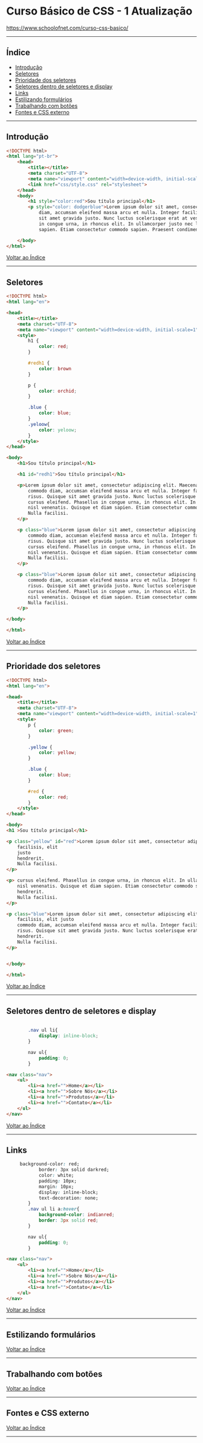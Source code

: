 # Curso Básico de CSS - 1 Atualização

https://www.schoolofnet.com/curso-css-basico/

---

## <a name="indice">Índice</a>

- [Introdução](#parte1)   
- [Seletores](#parte2)   
- [Prioridade dos seletores](#parte3)   
- [Seletores dentro de seletores e display](#parte4)   
- [Links](#parte5)   
- [Estilizando formulários](#parte6)   
- [Trabalhando com botões](#parte7)   
- [Fontes e CSS externo](#parte8)   

---

## <a name="parte1">Introdução</a>

```html
<!DOCTYPE html>
<html lang="pt-br">
    <head>
        <title></title>
        <meta charset="UTF-8">
        <meta name="viewport" content="width=device-width, initial-scale=1">
        <link href="css/style.css" rel="stylesheet">
    </head>
    <body>
        <h1 style="color:red">Sou título principal</h1>
        <p style="color: dodgerblue">Lorem ipsum dolor sit amet, consectetur adipiscing elit. Maecenas elementum, felis vel ultricies facilisis, elit justo commodo
            diam, accumsan eleifend massa arcu et nulla. Integer facilisis dolor eget imperdiet commodo. Ut eu porta risus. Quisque
            sit amet gravida justo. Nunc luctus scelerisque erat at vestibulum. Integer posuere sem sed lorem cursus eleifend. Phasellus
            in congue urna, in rhoncus elit. In ullamcorper justo nec lacus condimentum, at placerat nisl venenatis. Quisque et diam
            sapien. Etiam consectetur commodo sapien. Praesent condimentum eget massa sed hendrerit. Nulla facilisi.</p>

    </body>
</html>
```

[Voltar ao Índice](#indice)

---

## <a name="parte2">Seletores</a>

```html
<!DOCTYPE html>
<html lang="en">

<head>
    <title></title>
    <meta charset="UTF-8">
    <meta name="viewport" content="width=device-width, initial-scale=1">
    <style>
        h1 {
            color: red;
        }

        #redh1 {
            color: brown
        }

        p {
            color: orchid;
        }

        .blue {
            color: blue;
        }
        .yeloow{
            color: yeloow;
        }
    </style>
</head>

<body>
    <h1>Sou título principal</h1>

    <h1 id="redh1">Sou título principal</h1>

    <p>Lorem ipsum dolor sit amet, consectetur adipiscing elit. Maecenas elementum, felis vel ultricies facilisis, elit justo
        commodo diam, accumsan eleifend massa arcu et nulla. Integer facilisis dolor eget imperdiet commodo. Ut eu porta
        risus. Quisque sit amet gravida justo. Nunc luctus scelerisque erat at vestibulum. Integer posuere sem sed lorem
        cursus eleifend. Phasellus in congue urna, in rhoncus elit. In ullamcorper justo nec lacus condimentum, at placerat
        nisl venenatis. Quisque et diam sapien. Etiam consectetur commodo sapien. Praesent condimentum eget massa sed hendrerit.
        Nulla facilisi.
    </p>

    <p class="blue">Lorem ipsum dolor sit amet, consectetur adipiscing elit. Maecenas elementum, felis vel ultricies facilisis, elit justo
        commodo diam, accumsan eleifend massa arcu et nulla. Integer facilisis dolor eget imperdiet commodo. Ut eu porta
        risus. Quisque sit amet gravida justo. Nunc luctus scelerisque erat at vestibulum. Integer posuere sem sed lorem
        cursus eleifend. Phasellus in congue urna, in rhoncus elit. In ullamcorper justo nec lacus condimentum, at placerat
        nisl venenatis. Quisque et diam sapien. Etiam consectetur commodo sapien. Praesent condimentum eget massa sed hendrerit.
        Nulla facilisi.
    </p>

    <p class="blue">Lorem ipsum dolor sit amet, consectetur adipiscing elit. Maecenas elementum, felis vel ultricies facilisis, elit justo
        commodo diam, accumsan eleifend massa arcu et nulla. Integer facilisis dolor eget imperdiet commodo. Ut eu porta
        risus. Quisque sit amet gravida justo. Nunc luctus scelerisque erat at vestibulum. Integer posuere sem sed lorem
        cursus eleifend. Phasellus in congue urna, in rhoncus elit. In ullamcorper justo nec lacus condimentum, at placerat
        nisl venenatis. Quisque et diam sapien. Etiam consectetur commodo sapien. Praesent condimentum eget massa sed hendrerit.
        Nulla facilisi.
    </p>

</body>

</html>
```

[Voltar ao Índice](#indice)

---

## <a name="parte3">Prioridade dos seletores</a>

```html
<!DOCTYPE html>
<html lang="en">

<head>
    <title></title>
    <meta charset="UTF-8">
    <meta name="viewport" content="width=device-width, initial-scale=1">
    <style>
        p {
            color: green;
        }

        .yellow {
            color: yellow;
        }

        .blue {
            color: blue;
        }

        #red {
            color: red;
        }
    </style>
</head>

<body>
<h1 >Sou título principal</h1>

<p class="yellow" id="red">Lorem ipsum dolor sit amet, consectetur adipiscing elit. Maecenas elementum, felis vel ultricies
    facilisis, elit
    justo
    hendrerit.
    Nulla facilisi.
</p>

<p> cursus eleifend. Phasellus in congue urna, in rhoncus elit. In ullamcorper justo nec lacus condimentum, at placerat
    nisl venenatis. Quisque et diam sapien. Etiam consectetur commodo sapien. Praesent condimentum eget massa sed
    hendrerit.
    Nulla facilisi.
</p>

<p class="blue">Lorem ipsum dolor sit amet, consectetur adipiscing elit. Maecenas elementum, felis vel ultricies
    facilisis, elit justo
    commodo diam, accumsan eleifend massa arcu et nulla. Integer facilisis dolor eget imperdiet commodo. Ut eu porta
    risus. Quisque sit amet gravida justo. Nunc luctus scelerisque erat at vestibulum. Integer posuere sem sed lorem
    hendrerit.
    Nulla facilisi.
</p>


</body>

</html>
```

[Voltar ao Índice](#indice)

---

## <a name="parte4">Seletores dentro de seletores e display</a>

```css

        .nav ul li{
            display: inline-block;
        }

        nav ul{
            padding: 0;
        }
```

```html
<nav class="nav">
    <ul>
        <li><a href="">Home</a></li>
        <li><a href="">Sobre Nós</a></li>
        <li><a href="">Produtos</a></li>
        <li><a href="">Contato</a></li>
    </ul>
</nav>
```


[Voltar ao Índice](#indice)

---

## <a name="parte5">Links</a>

```css
     background-color: red;
            border: 3px solid darkred;
            color: white;
            padding: 10px;
            margin: 10px;
            display: inline-block;
            text-decoration: none;
        }
        .nav ul li a:hover{
            background-color: indianred;
            border: 3px solid red;
        }

        nav ul{
            padding: 0;
        }
```

```html
<nav class="nav">
    <ul>
        <li><a href="">Home</a></li>
        <li><a href="">Sobre Nós</a></li>
        <li><a href="">Produtos</a></li>
        <li><a href="">Contato</a></li>
    </ul>
</nav>
```

[Voltar ao Índice](#indice)

---

## <a name="parte6">Estilizando formulários</a>



[Voltar ao Índice](#indice)

---

## <a name="parte7">Trabalhando com botões</a>


[Voltar ao Índice](#indice)

---

## <a name="parte8">Fontes e CSS externo</a>


[Voltar ao Índice](#indice)

---

